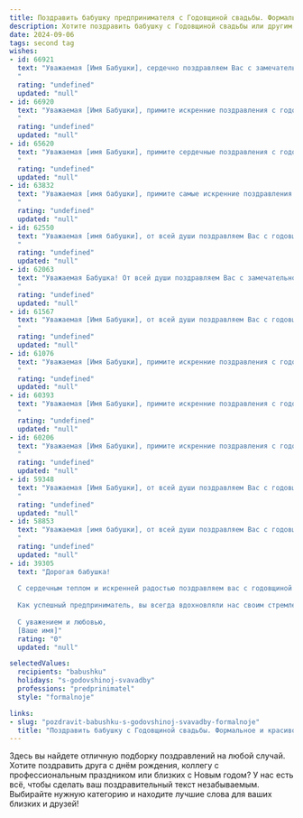 ```yaml
---
title: Поздравить бабушку предпринимателя с Годовщиной свадьбы. Формальное и красивое
description: Хотите поздравить бабушку с Годовщиной свадьбы или другим праздником? Наш ИИ создаст незабываемое поздравление, а вы обязательно выделитесь среди других.  
date: 2024-09-06
tags: second tag
wishes:
- id: 66921
  text: "Уважаемая [Имя Бабушки], сердечно поздравляем Вас с замечательной годовщиной свадьбы! Желаем Вам крепкого здоровья, благополучия, долгих лет совместной жизни, наполненных любовью, радостью и гармонией. Пусть Ваша предпринимательская деятельность приносит Вам успех и удовлетворение, а семейный очаг всегда будет согрет теплом и заботой.
  "
  rating: "undefined"
  updated: "null"
- id: 66920
  text: "Уважаемая [Имя Бабушки], примите искренние поздравления с годовщиной свадьбы! Желаем Вам, чтобы семейный очаг всегда горел ярким и теплым светом, а Ваша любовь и забота продолжали вдохновлять и согревать Вас и Ваших близких. Пусть Ваша предпринимательская деятельность приносит Вам успехи и процветание, а  каждый день будет наполнен счастьем и радостью!
  "
  rating: "undefined"
  updated: "null"
- id: 65620
  text: "Уважаемая [имя Бабушки], примите сердечные поздравления с годовщиной Вашей свадьбы! Желаем Вам крепкого здоровья, семейного благополучия и процветания в Вашем предпринимательском деле. Пусть ваша жизнь будет наполнена радостью, любовью и успехами.
  "
  rating: "undefined"
  updated: "null"
- id: 63832
  text: "Уважаемая [имя бабушки], примите самые искренние поздравления с годовщиной свадьбы! Желаю Вам и Вашему супругу долгих лет совместной жизни, наполненных любовью, счастьем и взаимопониманием. Пусть Ваш бизнес процветает, а каждый день приносит новые успехи и радость.
  "
  rating: "undefined"
  updated: "null"
- id: 62550
  text: "Уважаемая [имя бабушки], от всей души поздравляем Вас с годовщиной свадьбы! Желаем Вам крепкого здоровья, семейного благополучия,  процветания Вашего бизнеса и долгих лет, наполненных радостью и любовью.
  "
  rating: "undefined"
  updated: "null"
- id: 62063
  text: "Уважаемая Бабушка! От всей души поздравляем Вас с замечательной годовщиной свадьбы! Желаем Вам крепкого здоровья, семейного благополучия, радости и любви на долгие годы. Пусть Ваша предпринимательская деятельность приносит Вам успех и удовлетворение.
  "
  rating: "undefined"
  updated: "null"
- id: 61567
  text: "Уважаемая [Имя Бабушки], от всей души поздравляем Вас с годовщиной свадьбы! Желаем Вам крепкого здоровья, семейного благополучия и процветания Вашего предпринимательского дела. Пусть каждый день Вашей жизни будет наполнен радостью, любовью и счастьем!
  "
  rating: "undefined"
  updated: "null"
- id: 61076
  text: "Уважаемая [Имя Бабушки], примите искренние поздравления с годовщиной свадьбы! Желаем Вам крепкого здоровья, семейного благополучия и процветания Вашему бизнесу. Пусть каждый день Вашей жизни будет наполнен любовью, радостью и успехом.
  "
  rating: "undefined"
  updated: "null"
- id: 60393
  text: "Уважаемая [Имя Бабушки], примите искренние поздравления с годовщиной свадьбы! Желаем Вам и Вашему супругу крепкого здоровья, благополучия и долгих лет совместной жизни, наполненных любовью, радостью и взаимным уважением. Пусть Ваш семейный очаг всегда будет теплым и гостеприимным, а в доме царят мир, согласие и процветание.
  "
  rating: "undefined"
  updated: "null"
- id: 60206
  text: "Уважаемая [Имя Бабушки], примите искренние поздравления с годовщиной свадьбы! Желаем Вам и Вашему супругу крепкого здоровья, семейного благополучия и процветания. Пусть ваша любовь и взаимопонимание продолжат радовать вас долгие годы, а бизнес процветает и приносит вам удовлетворение. С юбилеем!
  "
  rating: "undefined"
  updated: "null"
- id: 59348
  text: "Уважаемая [Имя Бабушки], от всей души поздравляем Вас с годовщиной свадьбы! Желаем Вам крепкого здоровья, семейного благополучия, процветания в Вашем предпринимательском деле и долгих лет счастливой совместной жизни! Пусть любовь и взаимопонимание всегда царят в Вашем доме!
  "
  rating: "undefined"
  updated: "null"
- id: 58853
  text: "Уважаемая [имя бабушки], от всей души поздравляем Вас с годовщиной свадьбы! Желаем Вам крепкого здоровья, семейного благополучия и процветания в Вашем предпринимательском деле. Пусть каждый день дарит Вам радость, любовь и новые успехи!
  "
  rating: "undefined"
  updated: "null"
- id: 39305
  text: "Дорогая бабушка!
  
  С сердечным теплом и искренней радостью поздравляем вас с годовщиной свадьбы! Этот день символизирует не только вашу любовь и верность друг другу, но и крепкие устои семьи, которые вы основали. Ваше совместное проживание стало прекрасным примером для всех нас, и мы восхищаемся вашей стойкостью, мудростью и поддержкой, которые вы дарите друг другу в каждый миг.
  
  Как успешный предприниматель, вы всегда вдохновляли нас своим стремлением к новым вершинам и умением находить выход из любых ситуаций. Пусть в вашем доме царит гармония, счастье и взаимопонимание. Желаем вам здоровья, любви и долгих лет вместе, полных ярких моментов и теплых воспоминаний.
  
  С уважением и любовью,
  [Ваше имя]"
  rating: "0"
  updated: "null"

selectedValues:
  recipients: "babushku"
  holidays: "s-godovshinoj-svavadby"
  professions: "predprinimatel"
  style: "formalnoje"

links:
- slug: "pozdravit-babushku-s-godovshinoj-svavadby-formalnoje"
  title: "Поздравить бабушку с Годовщиной свадьбы. Формальное и красивое"
---
```


Здесь вы найдете отличную подборку поздравлений на любой случай. 
Хотите поздравить друга с днём рождения, коллегу с профессиональным праздником или близких с Новым годом? У нас есть всё, чтобы сделать ваш поздравительный текст незабываемым. Выбирайте нужную категорию и находите лучшие слова для ваших близких и друзей!
